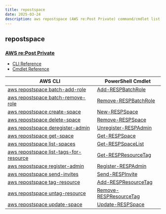 ```yaml
---
title: repostspace
date: 2025-03-24
description: aws repostspace (AWS re:Post Private) command/cmdlet list.
---
```


## repostspace

### [AWS re:Post Private](https://aws.amazon.com/repost-private/)

* [CLI Reference](https://awscli.amazonaws.com/v2/documentation/api/latest/reference/repostspace/index.html)
* [Cmdlet Reference](https://docs.aws.amazon.com/powershell/latest/reference/items/Repostspace_cmdlets.html)

|AWS CLI|PowerShell Cmdlet|
|----|----|
|[aws repostspace batch-add-role](https://awscli.amazonaws.com/v2/documentation/api/latest/reference/repostspace/batch-add-role.html)|[Add-RESPBatchRole](https://docs.aws.amazon.com/powershell/latest/reference/items/Add-RESPBatchRole.html)|
|[aws repostspace batch-remove-role](https://awscli.amazonaws.com/v2/documentation/api/latest/reference/repostspace/batch-remove-role.html)|[Remove-RESPBatchRole](https://docs.aws.amazon.com/powershell/latest/reference/items/Remove-RESPBatchRole.html)|
|[aws repostspace create-space](https://awscli.amazonaws.com/v2/documentation/api/latest/reference/repostspace/create-space.html)|[New-RESPSpace](https://docs.aws.amazon.com/powershell/latest/reference/items/New-RESPSpace.html)|
|[aws repostspace delete-space](https://awscli.amazonaws.com/v2/documentation/api/latest/reference/repostspace/delete-space.html)|[Remove-RESPSpace](https://docs.aws.amazon.com/powershell/latest/reference/items/Remove-RESPSpace.html)|
|[aws repostspace deregister-admin](https://awscli.amazonaws.com/v2/documentation/api/latest/reference/repostspace/deregister-admin.html)|[Unregister-RESPAdmin](https://docs.aws.amazon.com/powershell/latest/reference/items/Unregister-RESPAdmin.html)|
|[aws repostspace get-space](https://awscli.amazonaws.com/v2/documentation/api/latest/reference/repostspace/get-space.html)|[Get-RESPSpace](https://docs.aws.amazon.com/powershell/latest/reference/items/Get-RESPSpace.html)|
|[aws repostspace list-spaces](https://awscli.amazonaws.com/v2/documentation/api/latest/reference/repostspace/list-spaces.html)|[Get-RESPSpaceList](https://docs.aws.amazon.com/powershell/latest/reference/items/Get-RESPSpaceList.html)|
|[aws repostspace list-tags-for-resource](https://awscli.amazonaws.com/v2/documentation/api/latest/reference/repostspace/list-tags-for-resource.html)|[Get-RESPResourceTag](https://docs.aws.amazon.com/powershell/latest/reference/items/Get-RESPResourceTag.html)|
|[aws repostspace register-admin](https://awscli.amazonaws.com/v2/documentation/api/latest/reference/repostspace/register-admin.html)|[Register-RESPAdmin](https://docs.aws.amazon.com/powershell/latest/reference/items/Register-RESPAdmin.html)|
|[aws repostspace send-invites](https://awscli.amazonaws.com/v2/documentation/api/latest/reference/repostspace/send-invites.html)|[Send-RESPInvite](https://docs.aws.amazon.com/powershell/latest/reference/items/Send-RESPInvite.html)|
|[aws repostspace tag-resource](https://awscli.amazonaws.com/v2/documentation/api/latest/reference/repostspace/tag-resource.html)|[Add-RESPResourceTag](https://docs.aws.amazon.com/powershell/latest/reference/items/Add-RESPResourceTag.html)|
|[aws repostspace untag-resource](https://awscli.amazonaws.com/v2/documentation/api/latest/reference/repostspace/untag-resource.html)|[Remove-RESPResourceTag](https://docs.aws.amazon.com/powershell/latest/reference/items/Remove-RESPResourceTag.html)|
|[aws repostspace update-space](https://awscli.amazonaws.com/v2/documentation/api/latest/reference/repostspace/update-space.html)|[Update-RESPSpace](https://docs.aws.amazon.com/powershell/latest/reference/items/Update-RESPSpace.html)|

